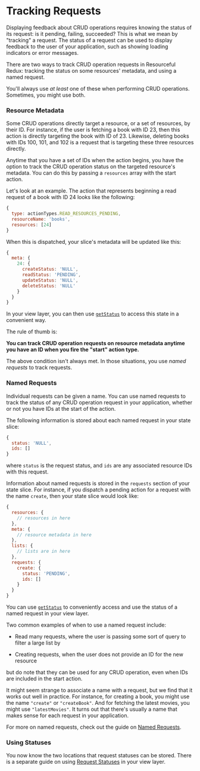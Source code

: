 # Tracking Requests

Displaying feedback about CRUD operations requires knowing the status of its
request: is it pending, failing, succeeded? This is what we mean by "tracking"
a request. The status of a request can be used to display feedback to the user
of your application, such as showing loading indicators or error messages.

There are two ways to track CRUD operation requests in Resourceful Redux:
tracking the status on some resources' metadata, and using a named request.

You'll always use _at least_ one of these when performing CRUD operations.
Sometimes, you might use both.

### Resource Metadata

Some CRUD operations directly target a resource, or a set of resources, by their
ID. For instance, if the user is fetching a book with ID 23, then this action is
directly targeting the book with ID of 23. Likewise, deleting books with IDs
100, 101, and 102 is a request that is targeting these three resources directly.

Anytime that you have a set of IDs when the action begins, you have the option
to track the CRUD operation status on the targeted resource's metadata. You can
do this by passing a `resources` array with the start action.

Let's look at an example. The action that represents beginning a read request
of a book with ID 24 looks like the following:

```js
{
  type: actionTypes.READ_RESOURCES_PENDING,
  resourceName: 'books',
  resources: [24]
}
```

When this is dispatched, your slice's metadata will be updated like this:

```js
{
  meta: {
    24: {
      createStatus: 'NULL',
      readStatus: 'PENDING',
      updateStatus: 'NULL',
      deleteStatus: 'NULL'
    }
  }
}
```

In your view layer, you can then use
[`getStatus`](/docs/api-reference/get-status.md) to access this state in a
convenient way.

The rule of thumb is:

**You can track CRUD operation requests on resource metadata anytime you have an
ID when you fire the "start" action type.**

The above condition isn't always met. In those situations, you use _named requests_
to track requests.

### Named Requests

Individual requests can be given a name. You can use named requests to track the status
of any CRUD operation request in your application, whether or not you have IDs at the
start of the action.

The following information is stored about each named request in your state
slice:

```js
{
  status: 'NULL',
  ids: []
}
```

where `status` is the request status, and `ids` are any associated resource IDs
with this request.

Information about named requests is stored in the `requests` section of your
state slice. For instance, if you dispatch a pending action for a request with
the name `create`, then your state slice would look like:

```js
{
  resources: {
    // resources in here
  },
  meta: {
    // resource metadata in here
  },
  lists: {
    // lists are in here
  },
  requests: {
    create: {
      status: 'PENDING',
      ids: []
    }
  }
}
```

You can use [`getStatus`](/docs/api-reference/get-status.md) to conveniently
access and use the status of a named request in your view layer.

Two common examples of when to use a named request include:

- Read many requests, where the user is passing some sort of query to filter a
  large list by

- Creating requests, when the user does not provide an ID for the new resource

but do note that they can be used for any CRUD operation, even when IDs are
included in the start action.

It might seem strange to associate a name with a request, but we find that it
works out well in practice. For instance, for creating a book, you might use the
name `"create"` or `"createBook"`. And for fetching the latest movies, you
might use `"latestMovies"`. It turns out that there's usually a name that makes
sense for each request in your application.

For more on named requests, check out the guide on
[Named Requests](/docs/guides/named-requests.md).

### Using Statuses

You now know the two locations that request statuses can be stored. There is a
separate guide on using [Request Statuses](/docs/guides/request-statuses.md) in
your view layer.
